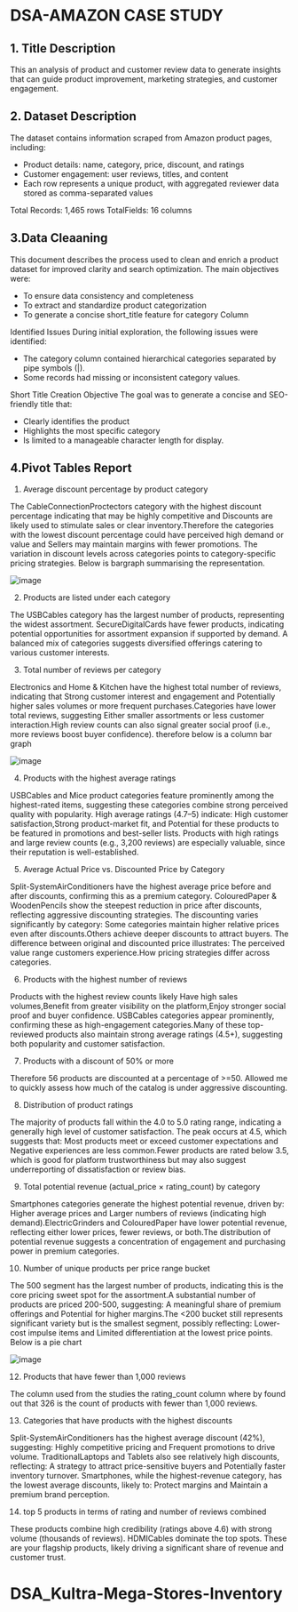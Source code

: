 # DSA-AMAZON CASE STUDY

## 1. Title Description
This an analysis of product and customer review data to generate insights that can
guide product improvement, marketing strategies, and customer engagement.

## 2. Dataset Description
The dataset contains information scraped from Amazon product pages, including:
- Product details: name, category, price, discount, and ratings
- Customer engagement: user reviews, titles, and content
- Each row represents a unique product, with aggregated reviewer data
stored as comma-separated values

Total Records: 1,465 rows
TotalFields: 16 columns

## 3.Data Cleaaning
This document describes the process used to clean and enrich a product dataset for improved clarity and search optimization. The main objectives were:
- To ensure data consistency and completeness
- To extract and standardize product categorization
- To generate a concise short_title feature for category Column

Identified Issues
During initial exploration, the following issues were identified:
- The category column contained hierarchical categories separated by pipe symbols (|).
- Some records had missing or inconsistent category values.

Short Title Creation
Objective
The goal was to generate a concise and SEO-friendly title that:
- Clearly identifies the product
- Highlights the most specific category
- Is limited to a manageable character length for display.

## 4.Pivot Tables Report
1. Average discount percentage by product category

The CableConnectionProctectors category with the highest discount percentage indicating that may be highly competitive and Discounts are likely used to stimulate sales or clear inventory.Therefore the categories with the lowest discount percentage could have perceived high demand or value and Sellers may maintain margins with fewer promotions.
The variation in discount levels across categories points to category-specific pricing strategies.
Below is bargraph summarising the representation.

![image](https://github.com/user-attachments/assets/78c89da0-ea30-422d-be53-82b1b2411c78)

2. Products are listed under each category

The USBCables category has the largest number of products, representing the widest assortment.
SecureDigitalCards have fewer products, indicating potential opportunities for assortment expansion if supported by demand.
A balanced mix of categories suggests diversified offerings catering to various customer interests.

3. Total number of reviews per category

Electronics and Home & Kitchen have the highest total number of reviews, indicating that Strong customer interest and engagement and Potentially higher sales volumes or more frequent purchases.Categories have lower total reviews, suggesting Either smaller assortments or less customer interaction.High review counts can also signal greater social proof (i.e., more reviews boost buyer confidence). therefore below is a column bar graph

![image](https://github.com/user-attachments/assets/b6197c62-071b-405b-89ba-1f529b8e1019)
 
4. Products with the highest average ratings

USBCables and Mice product categories feature prominently among the highest-rated items, suggesting these categories combine strong perceived quality with popularity.
High average ratings (4.7–5) indicate: High customer satisfaction,Strong product-market fit, and Potential for these products to be featured in promotions and best-seller lists.
Products with high ratings and large review counts (e.g., 3,200 reviews) are especially valuable, since their reputation is well-established.

5. Average Actual Price vs. Discounted Price by Category

Split-SystemAirConditioners have the highest average price before and after discounts, confirming this as a premium category.
ColouredPaper & WoodenPencils show the steepest reduction in price after discounts, reflecting aggressive discounting strategies.
The discounting varies significantly by category:
Some categories maintain higher relative prices even after discounts.Others achieve deeper discounts to attract buyers.
The difference between original and discounted price illustrates: The perceived value range customers experience.How pricing strategies differ across categories.

6. Products with the highest number of reviews

Products with the highest review counts likely Have high sales volumes,Benefit from greater visibility on the platform,Enjoy stronger social proof and buyer confidence.
USBCables categories appear prominently, confirming these as high-engagement categories.Many of these top-reviewed products also maintain strong average ratings (4.5+), suggesting both popularity and customer satisfaction.

7. Products with a discount of 50% or more

Therefore 56 products are discounted at a percentage of >=50. Allowed me to quickly assess how much of the catalog is under aggressive discounting.

8. Distribution of product ratings

The majority of products fall within the 4.0 to 5.0 rating range, indicating a generally high level of customer satisfaction.
The peak occurs at 4.5, which suggests that: Most products meet or exceed customer expectations and Negative experiences are less common.Fewer products are rated below 3.5, which is good for platform trustworthiness but may also suggest underreporting of dissatisfaction or review bias.

9. Total potential revenue (actual_price × rating_count) by category

Smartphones categories generate the highest potential revenue, driven by: Higher average prices and Larger numbers of reviews (indicating high demand).ElectricGrinders and ColouredPaper have lower potential revenue, reflecting either lower prices, fewer reviews, or both.The distribution of potential revenue suggests a concentration of engagement and purchasing power in premium categories.

10. Number of unique products per price range bucket

The 500 segment has the largest number of products, indicating this is the core pricing sweet spot for the assortment.A substantial number of products are priced 200-500, suggesting: A meaningful share of premium offerings and Potential for higher margins.The <200 bucket still represents significant variety but is the smallest segment, possibly reflecting: Lower-cost impulse items and Limited differentiation at the lowest price points. Below is a pie chart

![image](https://github.com/user-attachments/assets/4e3e9b84-abfa-4ff0-8e53-f7893cd52382)

12. Products that have fewer than 1,000 reviews

The column used from the studies the rating_count column where by found out that 326 is the count of products with fewer than 1,000 reviews.

13. Categories  that have products with the highest discounts

Split-SystemAirConditioners has the highest average discount (42%), suggesting: Highly competitive pricing and Frequent promotions to drive volume.
TraditionalLaptops and Tablets also see relatively high discounts, reflecting: A strategy to attract price-sensitive buyers and Potentially faster inventory turnover.
Smartphones, while the highest-revenue category, has the lowest average discounts, likely to: Protect margins and Maintain a premium brand perception.

14. top 5 products in terms of rating and number of reviews combined

These products combine high credibility (ratings above 4.6) with strong volume (thousands of reviews).
HDMICables dominate the top spots.
These are your flagship products, likely driving a significant share of revenue and customer trust.

# DSA_Kultra-Mega-Stores-Inventory
